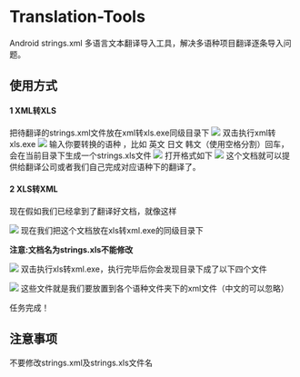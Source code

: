 # Translation-Tools
Android strings.xml 多语言文本翻译导入工具，解决多语种项目翻译逐条导入问题。
## 使用方式
#### 1 XML转XLS 
把待翻译的strings.xml文件放在xml转xls.exe同级目录下
![](https://user-gold-cdn.xitu.io/2018/7/2/1645991812bff5bd?w=579&h=186&f=jpeg&s=12247)
双击执行xml转xls.exe
![](https://user-gold-cdn.xitu.io/2018/7/2/1645992da64a072c?w=837&h=541&f=jpeg&s=33752)
输入你要转换的语种 ，比如 英文 日文 韩文（使用空格分割）回车，会在当前目录下生成一个strings.xls文件
![](https://user-gold-cdn.xitu.io/2018/7/2/164599806e024158?w=743&h=214&f=jpeg&s=16705)
打开格式如下
![](https://user-gold-cdn.xitu.io/2018/7/2/1645998dfd06a7ea?w=510&h=242&f=jpeg&s=22161)
这个文档就可以提供给翻译公司或者我们自己完成对应语种下的翻译了。
#### 2 XLS转XML
现在假如我们已经拿到了翻译好文档，就像这样

![](https://user-gold-cdn.xitu.io/2018/7/2/164599f426c54852?w=590&h=217&f=jpeg&s=33909)
现在我们把这个文档放在xls转xml.exe的同级目录下

__注意:文档名为strings.xls不能修改__

![](https://user-gold-cdn.xitu.io/2018/7/2/164599806e024158?w=743&h=214&f=jpeg&s=16705)
双击执行xls转xml.exe，执行完毕后你会发现目录下成了以下四个文件

![](https://user-gold-cdn.xitu.io/2018/7/2/16459a2bb97f8c23?w=611&h=206&f=jpeg&s=11201)
这些文件就是我们要放置到各个语种文件夹下的xml文件（中文的可以忽略）

任务完成！

## 注意事项
不要修改strings.xml及strings.xls文件名
